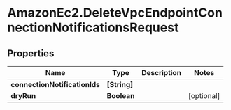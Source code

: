 # AmazonEc2.DeleteVpcEndpointConnectionNotificationsRequest

## Properties

Name | Type | Description | Notes
------------ | ------------- | ------------- | -------------
**connectionNotificationIds** | **[String]** |  | 
**dryRun** | **Boolean** |  | [optional] 


